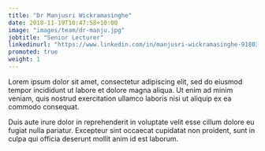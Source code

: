 ```yaml
---
title: "Dr Manjusri Wickramasinghe"
date: 2018-11-19T10:47:58+10:00
image: "images/team/dr-manju.jpg"
jobtitle: "Senior Lecturer"
linkedinurl: "https://www.linkedin.com/in/manjusri-wickramasinghe-9180379b/"
promoted: true
weight: 1
---
```


Lorem ipsum dolor sit amet, consectetur adipiscing elit, sed do eiusmod tempor incididunt ut labore et dolore magna aliqua. Ut enim ad minim veniam, quis nostrud exercitation ullamco laboris nisi ut aliquip ex ea commodo consequat.

Duis aute irure dolor in reprehenderit in voluptate velit esse cillum dolore eu fugiat nulla pariatur. Excepteur sint occaecat cupidatat non proident, sunt in culpa qui officia deserunt mollit anim id est laborum.
